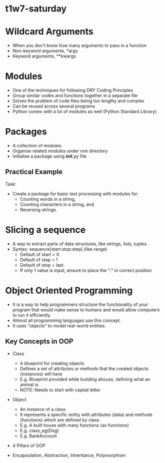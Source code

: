 # t1w7-saturday

# Wildcard Arguments
- When you don't know how many arguments to pass in a function
- Non-keyword arguments, *args
- Keyword arguments, **kwargs

# Modules
- One of the techniques for following DRY Coding Principles
- Group similar codes and functions together in a separate file
- Solves the problem of code files being too lengthy and complex
- Can be reused across several programs
- Python comes with a lot of modules as well (Python Standard Library)

# Packages
- A collection of modules
- Organise related modules under one directory
- Initialise a package using __init__.py file

## Practical Example
Task:
- Create a package for basic text processing with modules for:
    - Counting words in a string,
    - Counting characters in a string, and
    - Reversing strings.

# Slicing a sequence
- A way to extract parts of data structures, like strings, lists, tuples.
- Syntax: sequence[start:stop:step] (like range)
    - Default of start = 0
    - Default of step = 1
    - Default of stop = last
    - If only 1 value is input, ensure to place the ":" in correct position

# Object Oriented Programming
- It is a way to help programmers structure the functionality of your program that would make sense to humans and would allow computers to run it efficiently.
- Almost all programming languages use this concept.
- It uses "objects" to model real-world entities.

## Key Concepts in OOP
- Class
    - A blueprint for creating objects.
    - Defines a set of attributes or methods that the created objects (instances) will have
    - E.g. Blueprint provided while building ahouse, defining what an animal is
    - NOTE: Needs to start with captial letter

- Object
    - An instance of a class
    - It represents a specific entity with attributes (data) and methods (functions) which are defined by class.
    - E.g. A built house with many functions (as functions)
    - E.g. class_eg(Dog)
    - E.g. BankAccount

- 4 Pillars of OOP
- Encapsulation, Abstraction, Inheritance, Polymorphism